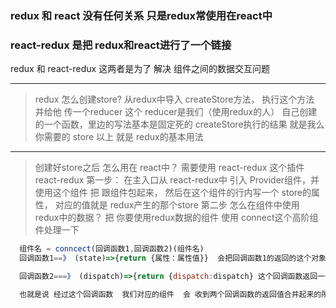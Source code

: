 ### redux  和 react  没有任何关系  只是redux常使用在react中
### react-redux  是把 redux和react进行了一个链接

redux 和  react-redux 这两者是为了 解决 组件之间的数据交互问题

----
> redux 怎么创建store? 从redux中导入 createStore方法， 执行这个方法 并给他 传一个reducer
> 这个 reducer是我们（使用redux的人） 自己创建的一个函数，里边的写法基本是固定死的
> createStore执行的结果 就是我么你需要的  store
>  以上 就是 redux的基本用法
-----
>创建好store之后  怎么用在 react中？  需要使用  react-redux 这个插件
> react-redux 第一步：  在主入口从 react-redux中 引入 Provider组件，并使用这个组件
> 把 跟组件包起来， 然后在这个组件的行内写一个 store的属性， 对应的值就是 redux产生的那个store
> 第二步  怎么在组件中使用 redux中的数据？
> 把 你要使用redux数据的组件 使用 connect这个高阶组件处理一下
```javascript
  组件名 = conncect(回调函数1,回调函数2)(组件名)
  回调函数1==》 (state)=>{return {属性：属性值}}  会把回调函数1的返回的这个对象 传递给 对应的组件

  回调函数2===》 (dispatch)=>{return {dispatch:dispatch} 这个回调函数返回一个对象 这个对象中 只放了一个 dispatch属性， react-redux也把这对属性 传给 对应的组件

  也就是说 经过这个回调函数  我们对应的组件  会 收到两个回调函数的返回值合并起来的所有属性
```